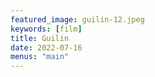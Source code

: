 ```yaml
---
featured_image: guilin-12.jpeg
keywords: [film]
title: Guilin
date: 2022-07-16
menus: "main"
---
```

